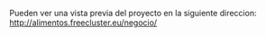 Pueden ver una vista previa del proyecto en la siguiente direccion:
http://alimentos.freecluster.eu/negocio/
